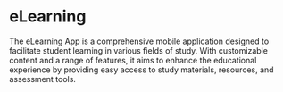 # eLearning
The eLearning App is a comprehensive mobile application designed to facilitate student learning in various fields of study. With customizable content and a range of features, it aims to enhance the educational experience by providing easy access to study materials, resources, and assessment tools.
